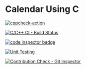 # Calendar Using C

[![cppcheck-action](https://github.com/261653/stepin-miniproject/actions/workflows/cppcheck.yml/badge.svg)](https://github.com/261653/stepin-miniproject/actions/workflows/cppcheck.yml)


[![C/C++ CI - Build Status](https://github.com/261653/stepin-miniproject/actions/workflows/c-build.yml/badge.svg)](https://github.com/261653/stepin-miniproject/actions/workflows/c-build.yml)

<a href="https://frontend.code-inspector.com/public/user/github/sami-ks-ha">
   <img src="https://code-inspector.com/public/badge/user/github/sami-ks-ha?style=light" alt="code inspector badge" />
</a>



[![Unit Testing](https://github.com/261653/stepin-miniproject/actions/workflows/unit-test.yml/badge.svg)](https://github.com/261653/stepin-miniproject/actions/workflows/unit-test.yml)


[![Contribution Check - Git Inspector](https://github.com/261653/stepin-miniproject/actions/workflows/gitinspector.yml/badge.svg)](https://github.com/261653/stepin-miniproject/actions/workflows/gitinspector.yml)

